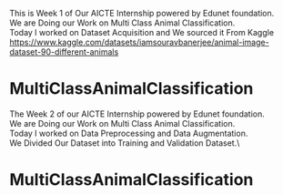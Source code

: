 This is Week 1 of Our AICTE Internship powered by Edunet foundation.\
We are Doing our Work on Multi Class Animal Classification.\
Today I worked on Dataset Acquisition and We sourced it From Kaggle https://www.kaggle.com/datasets/iamsouravbanerjee/animal-image-dataset-90-different-animals 

# MultiClassAnimalClassification

The Week 2 of our AICTE Internship powered by Edunet foundation.\
We are Doing our Work on Multi Class Animal Classification.\
Today I worked on Data Preprocessing and Data Augmentation.\
We Divided Our Dataset into Training and Validation Dataset.\

# MultiClassAnimalClassification

